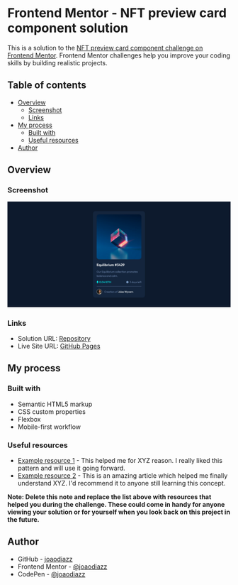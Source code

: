# Frontend Mentor - NFT preview card component solution

This is a solution to the [NFT preview card component challenge on Frontend Mentor](https://www.frontendmentor.io/challenges/nft-preview-card-component-SbdUL_w0U). Frontend Mentor challenges help you improve your coding skills by building realistic projects. 

## Table of contents

- [Overview](#overview)
  - [Screenshot](#screenshot)
  - [Links](#links)
- [My process](#my-process)
  - [Built with](#built-with)
  - [Useful resources](#useful-resources)
- [Author](#author)


## Overview

### Screenshot

![](./screenshot/screenshot1.png)

### Links

- Solution URL: [Repository](https://github.com/joaodiazz/NFT_preview_card)
- Live Site URL: [GitHub Pages](https://joaodiazz.github.io/NFT_preview_card/)

## My process

### Built with

- Semantic HTML5 markup
- CSS custom properties
- Flexbox
- Mobile-first workflow


### Useful resources

- [Example resource 1](https://www.example.com) - This helped me for XYZ reason. I really liked this pattern and will use it going forward.
- [Example resource 2](https://www.example.com) - This is an amazing article which helped me finally understand XYZ. I'd recommend it to anyone still learning this concept.

**Note: Delete this note and replace the list above with resources that helped you during the challenge. These could come in handy for anyone viewing your solution or for yourself when you look back on this project in the future.**

## Author

- GitHub - [joaodiazz](https://github.com/joaodiazz)
- Frontend Mentor - [@joaodiazz](https://www.frontendmentor.io/profile/joaodiazz)
- CodePen - [@joaodiazz](https://codepen.io/joaodiazz)
